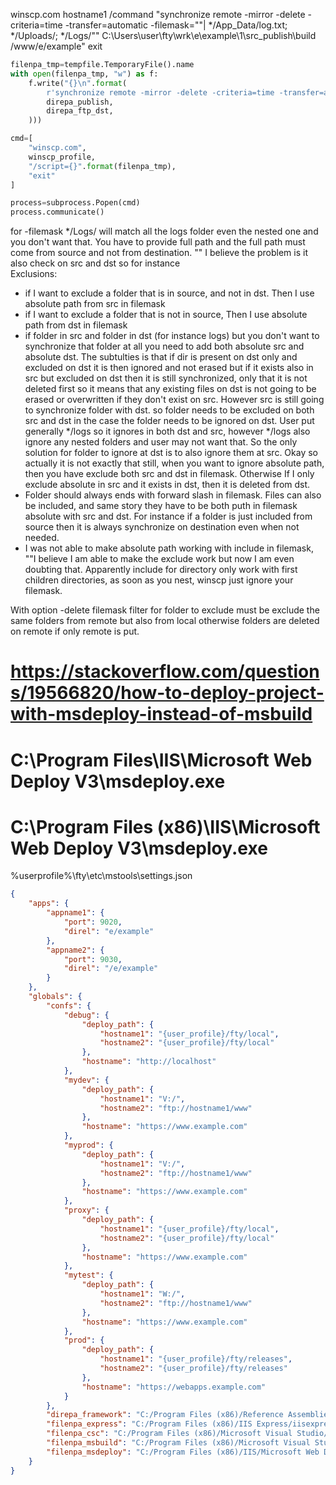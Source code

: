 winscp.com hostname1 /command "synchronize remote -mirror -delete -criteria=time -transfer=automatic -filemask=""| */App_Data/log.txt; */Uploads/; */Logs/"" C:\Users\user\fty\wrk\e\example\1\src\_publish\build /www/e/example" exit

```python
filenpa_tmp=tempfile.TemporaryFile().name
with open(filenpa_tmp, "w") as f:
    f.write("{}\n".format(
        r'synchronize remote -mirror -delete -criteria=time -transfer=automatic -filemask="| */App_Data/log.txt; */Uploads/; */Logs/" "{}" "{}"'.format(
        direpa_publish,
        direpa_ftp_dst,
    )))

cmd=[
    "winscp.com",
    winscp_profile,
    "/script={}".format(filenpa_tmp),
    "exit"
]

process=subprocess.Popen(cmd)
process.communicate()
```

for -filemask */Logs/ will match all the logs folder even the nested one and you don't want that. You have to provide full path and the full path must come from source and not from destination.
"" I believe the problem is it also check on src and dst so for instance  
Exclusions:  
- if I want to exclude a folder that is in source, and not in dst. Then I use absolute path from src in filemask
- if I want to exclude a folder that is not in source, Then I use absolute path from dst in filemask
- if folder in src and folder in dst (for instance logs) but you don't want to synchronize that folder at all you need to add both absolute src and absolute dst. The subtulties is that if dir is present on dst only and excluded on dst it is then ignored and not erased but if it exists also in src but excluded on dst then it is still synchronized, only that it is not deleted first so it means that any existing files on dst is not going to be erased or overwritten if they don't exist on src. However src is still going to synchronize folder with dst. so folder needs to be excluded on both src and dst in the case the folder needs to be ignored on dst. User put generally */logs so it ignores in both dst and src, however */logs also ignore any nested folders and user may not want that. So the only solution for folder to ignore at dst is to also ignore them at src. Okay so actually it is not exactly that still, when you want to ignore absolute path, then you have exclude both src and dst in filemask. Otherwise If I only exclude absolute in src and it exists in dst, then it is deleted from dst.
- Folder should always ends with forward slash in filemask. Files can also be included, and same story they have to be both puth in filemask absolute with src and dst. For instance if a folder is just included from source then it is always synchronize on destination even when not needed.
- I was not able to make absolute path working with include in filemask, ""I believe I am able to make the exclude work but now I am even doubting that. Apparently include for directory only work with first children directories, as soon as you nest, winscp just ignore your filemask.

With option -delete filemask filter for folder to exclude must be exclude the same folders from remote but also from local otherwise folders are deleted on remote if only remote is put.


# https://stackoverflow.com/questions/19566820/how-to-deploy-project-with-msdeploy-instead-of-msbuild
# C:\Program Files\IIS\Microsoft Web Deploy V3\msdeploy.exe
# C:\Program Files (x86)\IIS\Microsoft Web Deploy V3\msdeploy.exe


%userprofile%\fty\etc\mstools\settings.json
```json
{
    "apps": {
        "appname1": {
            "port": 9020,
            "direl": "e/example"
        },
        "appname2": {
            "port": 9030,
            "direl": "/e/example"
        }
    },
    "globals": {
        "confs": {
            "debug": {
                "deploy_path": {
                    "hostname1": "{user_profile}/fty/local",
                    "hostname2": "{user_profile}/fty/local"
                },
                "hostname": "http://localhost"
            },
            "mydev": {
                "deploy_path": {
                    "hostname1": "V:/",
                    "hostname2": "ftp://hostname1/www"
                },
                "hostname": "https://www.example.com"
            },
            "myprod": {
                "deploy_path": {
                    "hostname1": "V:/",
                    "hostname2": "ftp://hostname1/www"
                },
                "hostname": "https://www.example.com"
            },
            "proxy": {
                "deploy_path": {
                    "hostname1": "{user_profile}/fty/local",
                    "hostname2": "{user_profile}/fty/local"
                },
                "hostname": "https://www.example.com"
            },
            "mytest": {
                "deploy_path": {
                    "hostname1": "W:/",
                    "hostname2": "ftp://hostname1/www"
                },
                "hostname": "https://www.example.com"
            },
            "prod": {
                "deploy_path": {
                    "hostname1": "{user_profile}/fty/releases",
                    "hostname2": "{user_profile}/fty/releases"
                },
                "hostname": "https://webapps.example.com"
            }
        },
        "direpa_framework": "C:/Program Files (x86)/Reference Assemblies/Microsoft/Framework/.NETFramework",
        "filenpa_express": "C:/Program Files (x86)/IIS Express/iisexpress.exe",
        "filenpa_csc": "C:/Program Files (x86)/Microsoft Visual Studio/2019/Community/MSBuild/Current/Bin/Roslyn/csc.exe",
        "filenpa_msbuild": "C:/Program Files (x86)/Microsoft Visual Studio/2019/Community/MSBuild/Current/Bin/msbuild.exe",
        "filenpa_msdeploy": "C:/Program Files (x86)/IIS/Microsoft Web Deploy V3/msdeploy.exe"
    }
}
```